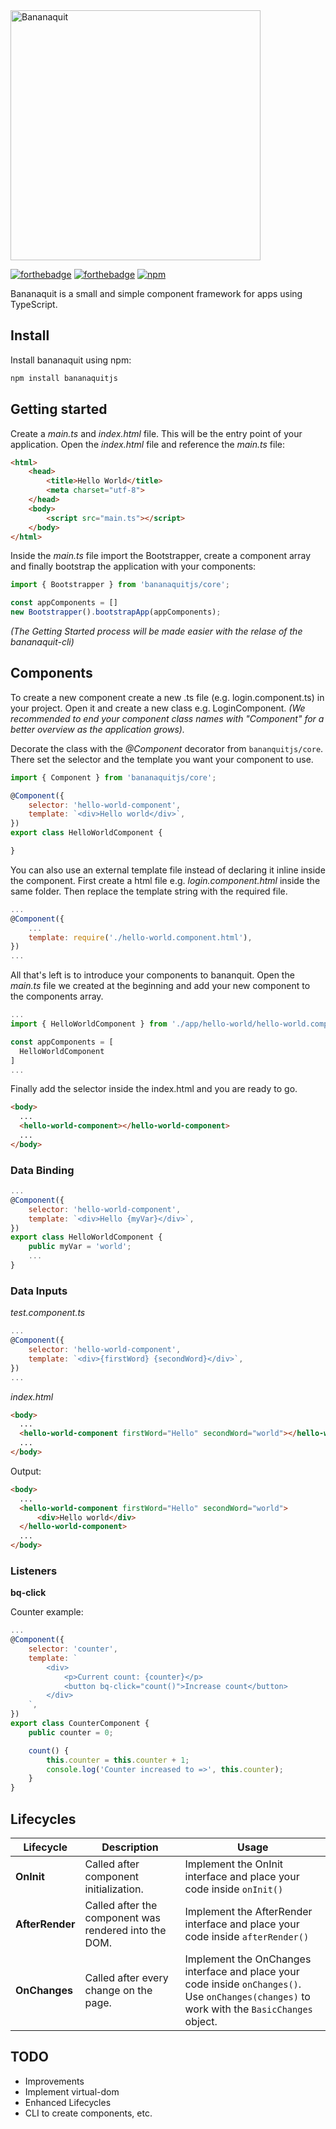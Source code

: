 <img src="https://i.postimg.cc/RCXsrmv6/bananaquit-logo.png" width="400" alt="Bananaquit"/>

[![forthebadge](https://forthebadge.com/images/badges/powered-by-electricity.svg)](https://forthebadge.com)
[![forthebadge](https://forthebadge.com/images/badges/gluten-free.svg)](https://forthebadge.com)
[![npm](https://img.shields.io/npm/v/bananaquitjs?style=for-the-badge)](https://www.npmjs.com/package/bananaquitjs)

Bananaquit is a small and simple component framework for apps using TypeScript.<br/>

## Install 
Install bananaquit using npm:
```javascript
npm install bananaquitjs
```
## Getting started
Create a *main.ts* and *index.html* file. This will be the entry point of your application.
Open the *index.html* file and reference the *main.ts* file:
```html
<html>
    <head>
        <title>Hello World</title>
        <meta charset="utf-8">
    </head>
    <body>
        <script src="main.ts"></script>
    </body>
</html>
```

Inside the *main.ts* file import the Bootstrapper, create a component array and finally bootstrap the application with your components: 

```javascript
import { Bootstrapper } from 'bananaquitjs/core';

const appComponents = []
new Bootstrapper().bootstrapApp(appComponents);
```

*(The Getting Started process will be made easier with the relase of the bananaquit-cli)*
## Components

To create a new component create a new .ts file (e.g. login.component.ts) in your project.
Open it and create a new class e.g. LoginComponent.
*(We recommended to end your component class names with "Component" for a better overview as the application grows).*

Decorate the class with the *@Component* decorator from `bananquitjs/core`.
There set the selector and the template you want your component to use.

```javascript
import { Component } from 'bananaquitjs/core';

@Component({
    selector: 'hello-world-component',
    template: `<div>Hello world</div>`,
})
export class HelloWorldComponent {

}
```

You can also use an external template file instead of declaring it inline inside the component.
First create a html file e.g. *login.component.html* inside the same folder.
Then replace the template string with the required file.

```javascript
...
@Component({
    ...
    template: require('./hello-world.component.html'),
})
...
```

All that's left is to introduce your components to bananquit.
Open the *main.ts* file we created at the beginning and add your new component to the components array.

```javascript
...
import { HelloWorldComponent } from './app/hello-world/hello-world.component'

const appComponents = [
  HelloWorldComponent
]
...
```
Finally add the selector inside the index.html and you are ready to go.

```html
<body>
  ...
  <hello-world-component></hello-world-component>
  ...
</body>
```

### Data Binding
```javascript
...
@Component({
    selector: 'hello-world-component',
    template: `<div>Hello {myVar}</div>`,
})
export class HelloWorldComponent {
    public myVar = 'world';
    ...
}
```

### Data Inputs
*test.component.ts*
```javascript
...
@Component({
    selector: 'hello-world-component',
    template: `<div>{firstWord} {secondWord}</div>`,
})
...
```
*index.html*
```html
<body>
  ...
  <hello-world-component firstWord="Hello" secondWord="world"></hello-world-component>
  ...
</body>
```
Output:
```html
<body>
  ...
  <hello-world-component firstWord="Hello" secondWord="world">
      <div>Hello world</div>
  </hello-world-component>
  ...
</body>
```

### Listeners
__bq-click__ 

Counter example:
```javascript
...
@Component({
    selector: 'counter',
    template: `
        <div>
            <p>Current count: {counter}</p>
            <button bq-click="count()">Increase count</button>
        </div>
    `,
})
export class CounterComponent {
    public counter = 0;

    count() {
        this.counter = this.counter + 1;
        console.log('Counter increased to =>', this.counter);
    }
}
```


## Lifecycles
Lifecycle | Description | Usage
--- | --- | ---
**OnInit** | Called after component initialization. | Implement the OnInit interface and place your code inside `onInit()`
**AfterRender** | Called after the component was rendered into the DOM. | Implement the AfterRender interface and place your code inside  `afterRender()`
**OnChanges** | Called after every change on the page. | Implement the OnChanges interface and place your code inside `onChanges()`. </br> Use `onChanges(changes)` to work with the `BasicChanges` object.

## TODO
- Improvements
- Implement virtual-dom
- Enhanced Lifecycles
- CLI to create components, etc.

